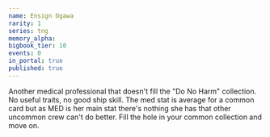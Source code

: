 ```yaml
---
name: Ensign Ogawa
rarity: 1
series: tng
memory_alpha:
bigbook_tier: 10
events: 0
in_portal: true
published: true
---
```


Another medical professional that doesn't fill the "Do No Harm" collection. No useful traits, no good ship skill. The med stat is average for a common card but as MED is her main stat there's nothing she has that other uncommon crew can't do better. Fill the hole in your common collection and move on.
